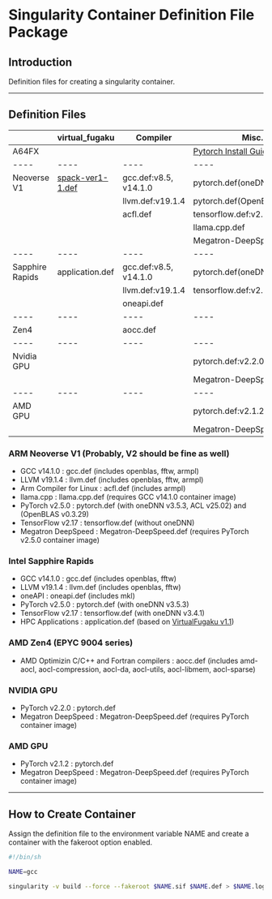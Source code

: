 
# Singularity Container Definition File Package

## Introduction

Definition files for creating a singularity container.

---

## Definition Files

|  | virtual_fugaku | Compiler | Misc. |
| ---- | ---- | ---- | ---- |
|  A64FX |  |  | [Pytorch Install Guide]() |
| ---- | ---- | ---- | ---- |
|  Neoverse V1 | [spack-ver1-1.def]() | gcc.def:v8.5, v14.1.0 | pytorch.def(oneDNN):v2.5.0 |
|              |                      | llvm.def:v19.1.4      | pytorch.def(OpenBLAS):v2.5.0 |
|              |                      | acfl.def              | tensorflow.def:v2.17 |
|              |                      |                       | llama.cpp.def |
|              |                      |                       | Megatron-DeepSpeed.def |
| ---- | ---- | ---- | ---- |
|  Sapphire Rapids | application.def | gcc.def:v8.5, v14.1.0  | pytorch.def(oneDNN):v2.5.0 |
|              |                     | llvm.def:v19.1.4       | tensorflow.def:v2.17 |
|              |                     | oneapi.def             |  |
| ---- | ---- | ---- | ---- |
|  Zen4 |  | aocc.def |  |
| ---- | ---- | ---- | ---- |
|  Nvidia GPU |  |  | pytorch.def:v2.2.0 |
|             |  |  | Megatron-DeepSpeed.def |
| ---- | ---- | ---- | ---- |
|  AMD GPU    |  |  | pytorch.def:v2.1.2 |
|             |  |  | Megatron-DeepSpeed.def |

### ARM Neoverse V1 (Probably, V2 should be fine as well)

 - GCC v14.1.0 : gcc.def (includes openblas, fftw, armpl)
 - LLVM v19.1.4 : llvm.def (includes openblas, fftw, armpl)
 - Arm Compiler for Linux : acfl.def (includes armpl)
 - llama.cpp : llama.cpp.def (requires GCC v14.1.0 container image)
 - PyTorch v2.5.0 : pytorch.def (with oneDNN v3.5.3, ACL v25.02) and (OpenBLAS v0.3.29)
 - TensorFlow v2.17 : tensorflow.def (without oneDNN)
 - Megatron DeepSpeed : Megatron-DeepSpeed.def (requires PyTorch v2.5.0 container image)

### Intel Sapphire Rapids

 - GCC v14.1.0 : gcc.def (includes openblas, fftw)
 - LLVM v19.1.4 : llvm.def (includes openblas, fftw)
 - oneAPI : oneapi.def (includes mkl)
 - PyTorch v2.5.0 : pytorch.def (with oneDNN v3.5.3)
 - TensorFlow v2.17 : tensorflow.def (with oneDNN v3.4.1)
 - HPC Applications : application.def (based on [VirtualFugaku v1.1](https://github.com/RIKEN-RCCS/spack/blob/virtual_fugaku/spack-ver1-1.def))

### AMD Zen4 (EPYC 9004 series)

 - AMD Optimizin C/C++ and Fortran compilers : aocc.def (includes amd-aocl, aocl-compression, aocl-da, aocl-utils, aocl-libmem, aocl-sparse)

### NVIDIA GPU

 - PyTorch v2.2.0 : pytorch.def
 - Megatron DeepSpeed : Megatron-DeepSpeed.def (requires PyTorch container image)

### AMD GPU

 - PyTorch v2.1.2 : pytorch.def
 - Megatron DeepSpeed : Megatron-DeepSpeed.def (requires PyTorch container image)

---

## How to Create Container

Assign the definition file to the environment variable NAME and create a container with the fakeroot option enabled.

```bash
#!/bin/sh

NAME=gcc

singularity -v build --force --fakeroot $NAME.sif $NAME.def > $NAME.log 2>&1
```
